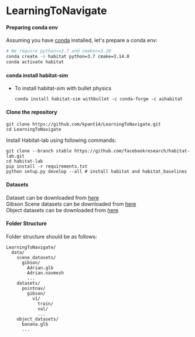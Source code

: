 # LearningToNavigate

#### Preparing conda env
Assuming you have [conda](https://docs.conda.io/projects/conda/en/latest/user-guide/install/) installed, let's prepare a conda env:
```bash
# We require python>=3.7 and cmake>=3.10
conda create -n habitat python=3.7 cmake=3.14.0
conda activate habitat
```

#### conda install habitat-sim
- To install habitat-sim with bullet physics
   ```
   conda install habitat-sim withbullet -c conda-forge -c aihabitat
   ```

#### Clone the repository
```
git clone https://github.com/kpant14/LearningToNavigate.git
cd LearningToNavigate
```



Install Habitat-lab using following commands: 
```
git clone --branch stable https://github.com/facebookresearch/habitat-lab.git
cd habitat-lab
pip install -r requirements.txt
python setup.py develop --all # install habitat and habitat_baselines
```


#### Datasets
Dataset can be downloaded from [here](https://dl.fbaipublicfiles.com/habitat/data/datasets/pointnav/gibson/v1/pointnav_gibson_v1.zip) </br>
Gibson Scene datasets can be downloaded from [here](https://docs.google.com/forms/d/e/1FAIpQLScWlx5Z1DM1M-wTSXaa6zV8lTFkPmTHW1LqMsoCBDWsTDjBkQ/viewform)
</br>
Object datasets can be downloaded from [here](http://dl.fbaipublicfiles.com/habitat/objects_v0.2.zip)</br>

#### Folder Structure
Folder structure should be as follows:</br>
```
LearningToNavigate/
  data/
    scene_datasets/
      gibson/
        Adrian.glb
        Adrian.navmesh
        ...
    datasets/
      pointnav/
        gibson/
          v1/
            train/
            val/
            ...
    object_datasets/
      banana.glb
      ...        
```

